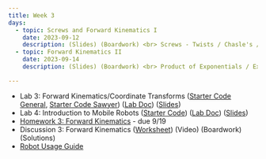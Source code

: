 ```yaml
---
title: Week 3 
days:
  - topic: Screws and Forward Kinematics I
    date: 2023-09-12
    description: (Slides) (Boardwork) <br> Screws - Twists / Chasle's / Jointspace + FK <br> Reading - MLS 3.2
  - topic: Forward Kinematics II
    date: 2023-09-14
    description: (Slides) (Boardwork) <br> Product of Exponentials / Examples <br> Reading - MLS 3.2

---
```


- Lab 3: Forward Kinematics/Coordinate Transforms ([Starter Code General](https://github.com/ucb-ee106/106a-fa23-labs-starter/tree/main/lab3), [Starter Code Sawyer](https://github.com/ucb-ee106/106a-fa23-labs-starter/tree/main/lab3_sawyer)) ([Lab Doc](./assets/labs/lab3.pdf)) ([Slides](./assets/labs/lab3_4_slides.pdf))
- Lab 4: Introduction to Mobile Robots ([Starter Code](https://github.com/ucb-ee106/106a-fa23-labs-starter/tree/main/lab4)) ([Lab Doc](./assets/labs/lab4.pdf)) ([Slides](./assets/labs/lab3_4_slides.pdf))
- [Homework 3: Forward Kinematics](./assets/homework/hw3_fk.pdf) - due 9/19
- Discussion 3: Forward Kinematics ([Worksheet](./assets/disc/disc3_forward_kinematics.pdf)) (Video) (Boardwork) (Solutions)
- [Robot Usage Guide](./assets/labs/robot_usage_guide_fa23.pdf)

<a id="Week4"></a>
